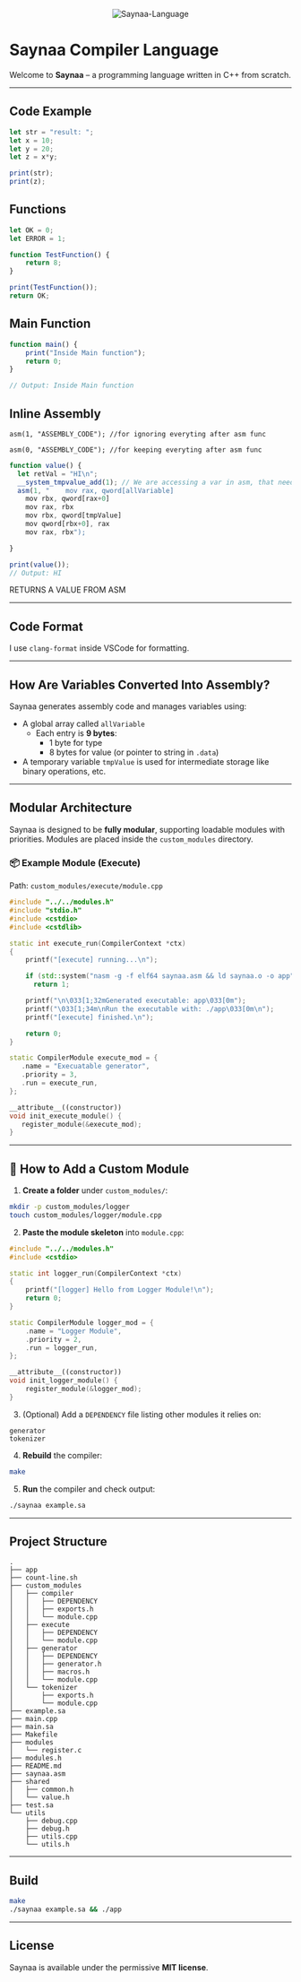 <p align="center"> <img src="https://raw.githubusercontent.com/NepMods/saynaa/bbc0d121f25ff05b7f752deeaaa7abb8fad67d3d/docs/assets/icon.png" alt="Saynaa-Language" title="Saynaa Programming Language" align="center"> </p>

# Saynaa Compiler Language

Welcome to **Saynaa** – a programming language written in C++ from scratch.

---

## Code Example

```js
let str = "result: ";
let x = 10;
let y = 20;
let z = x*y;

print(str);
print(z);
```

## Functions

```js
let OK = 0;
let ERROR = 1;

function TestFunction() {
    return 8;
}

print(TestFunction());
return OK;
```

## Main Function

```js
function main() {
    print("Inside Main function");
    return 0; 
}

// Output: Inside Main function
```


## Inline Assembly

```asm(1, "ASSEMBLY_CODE"); //for ignoring everyting after asm func```

```asm(0, "ASSEMBLY_CODE"); //for keeping everyting after asm func```
```js
function value() {
  let retVal = "HI\n";
  __system_tmpvalue_add(1); // We are accessing a var in asm, that needs one extra temp stack to be increased
  asm(1, "    mov rax, qword[allVariable]
    mov rbx, qword[rax+0]
    mov rax, rbx
    mov rbx, qword[tmpValue]
    mov qword[rbx+0], rax
    mov rax, rbx");

}

print(value());
// Output: HI
```

RETURNS A VALUE FROM ASM

---

## Code Format

I use `clang-format` inside VSCode for formatting.

---

## How Are Variables Converted Into Assembly?

Saynaa generates assembly code and manages variables using:

- A global array called `allVariable`
  - Each entry is **9 bytes**:
    - 1 byte for type
    - 8 bytes for value (or pointer to string in `.data`)
- A temporary variable `tmpValue` is used for intermediate storage like binary operations, etc.

---

## Modular Architecture

Saynaa is designed to be **fully modular**, supporting loadable modules with priorities. Modules are placed inside the `custom_modules` directory.

### 📦 Example Module (Execute)

Path: `custom_modules/execute/module.cpp`

```cpp
#include "../../modules.h"
#include "stdio.h"
#include <cstdio>
#include <cstdlib>

static int execute_run(CompilerContext *ctx)
{
    printf("[execute] running...\n");

    if (std::system("nasm -g -f elf64 saynaa.asm && ld saynaa.o -o app"))
      return 1;

    printf("\n\033[1;32mGenerated executable: app\033[0m");
    printf("\033[1;34m\nRun the executable with: ./app\033[0m\n");
    printf("[execute] finished.\n");

    return 0;
}

static CompilerModule execute_mod = {
   .name = "Execuatable generator",
   .priority = 3,
   .run = execute_run,
};

__attribute__((constructor))
void init_execute_module() {
   register_module(&execute_mod);
}
```

---

## 🧩 How to Add a Custom Module

1. **Create a folder** under `custom_modules/`:

```bash
mkdir -p custom_modules/logger
touch custom_modules/logger/module.cpp
```

2. **Paste the module skeleton** into `module.cpp`:

```cpp
#include "../../modules.h"
#include <cstdio>

static int logger_run(CompilerContext *ctx)
{
    printf("[logger] Hello from Logger Module!\n");
    return 0;
}

static CompilerModule logger_mod = {
    .name = "Logger Module",
    .priority = 2,
    .run = logger_run,
};

__attribute__((constructor))
void init_logger_module() {
    register_module(&logger_mod);
}
```

3. (Optional) Add a `DEPENDENCY` file listing other modules it relies on:

```
generator
tokenizer
```

4. **Rebuild** the compiler:

```bash
make
```

5. **Run** the compiler and check output:

```bash
./saynaa example.sa
```

---

## Project Structure

```
.
├── app
├── count-line.sh
├── custom_modules
│   ├── compiler
│   │   ├── DEPENDENCY
│   │   ├── exports.h
│   │   └── module.cpp
│   ├── execute
│   │   ├── DEPENDENCY
│   │   └── module.cpp
│   ├── generator
│   │   ├── DEPENDENCY
│   │   ├── generator.h
│   │   ├── macros.h
│   │   └── module.cpp
│   └── tokenizer
│       ├── exports.h
│       └── module.cpp
├── example.sa
├── main.cpp
├── main.sa
├── Makefile
├── modules
│   └── register.c
├── modules.h
├── README.md
├── saynaa.asm
├── shared
│   ├── common.h
│   └── value.h
├── test.sa
└── utils
    ├── debug.cpp
    ├── debug.h
    ├── utils.cpp
    └── utils.h
```

---

## Build

```bash
make
./saynaa example.sa && ./app
```

---

## License

Saynaa is available under the permissive **MIT license**.